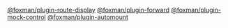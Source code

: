 [@foxman/plugin-route-display](@foxman/plugin-route-display)
[@foxman/plugin-forward](https://npm.im/@foxman/plugin-forward)
[@foxman/plugin-mock-control](@foxman/plugin-mock-control)
[@foxman/plugin-automount](https://npm.im/@foxman/processor-autoprefixer)

